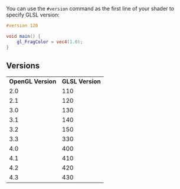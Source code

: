You can use the `#version` command as the first line of your shader to specify GLSL version:

```glsl
#version 120

void main() {
    gl_FragColor = vec4(1.0);
}
```

## Versions

<table>
    <tr>
        <td><b>OpenGL Version</b></td>
        <td><b>GLSL Version</b></td>
    </tr>
    <tr>
        <td>2.0</td>
        <td>110</td>
    </tr>
    <tr>
        <td>2.1</td>
        <td>120</td>
    </tr>
    <tr>
        <td>3.0</td>
        <td>130</td>
    </tr>
    <tr>
        <td>3.1</td>
        <td>140</td>
    </tr>
    <tr>
        <td>3.2</td>
        <td>150</td>
    </tr>
    <tr>
        <td>3.3</td>
        <td>330</td>
    </tr>
    <tr>
        <td>4.0</td>
        <td>400</td>
    </tr>
    <tr>
        <td>4.1</td>
        <td>410</td>
    </tr>
    <tr>
        <td>4.2</td>
        <td>420</td>
    </tr>
    <tr>
        <td>4.3</td>
        <td>430</td>
    </tr>
</table>